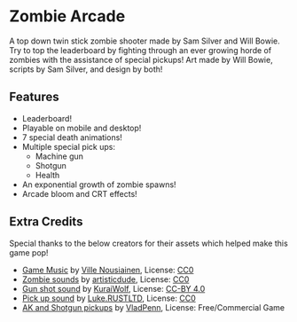 # Zombie Arcade

A top down twin stick zombie shooter made by Sam Silver and Will Bowie. Try to top the leaderboard by fighting through an ever growing horde of zombies with the assistance of special pickups! Art made by Will Bowie, scripts by Sam Silver, and design by both!

## Features

- Leaderboard!
- Playable on mobile and desktop!
- 7 special death animations!
- Multiple special pick ups:
    - Machine gun
    - Shotgun
    - Health
- An exponential growth of zombie spawns!
- Arcade bloom and CRT effects!

## Extra Credits

Special thanks to the below creators for their assets which helped make this game pop!
- [Game Music](https://opengameart.org/content/fast-fight-battle-music) by [Ville Nousiainen](https://soundcloud.com/mutkanto), License: [CC0](https://creativecommons.org/publicdomain/zero/1.0/)
- [Zombie sounds](https://opengameart.org/content/zombies-sound-pack) by [artisticdude](https://opengameart.org/users/artisticdude), License: [CC0](https://creativecommons.org/publicdomain/zero/1.0/)
- [Gun shot sound](https://opengameart.org/content/light-machine-gun) by [KuraiWolf](https://opengameart.org/users/kuraiwolf), License: [CC-BY 4.0](https://creativecommons.org/licenses/by/4.0/)
- [Pick up sound](https://opengameart.org/content/10-8bit-coin-sounds) by [Luke.RUSTLTD](https://opengameart.org/users/lukerustltd), License: [CC0](https://creativecommons.org/publicdomain/zero/1.0/)
- [AK and Shotgun pickups](https://vladpenn.itch.io/weapon) by [VladPenn](https://vladpenn.itch.io), License: Free/Commercial Game
